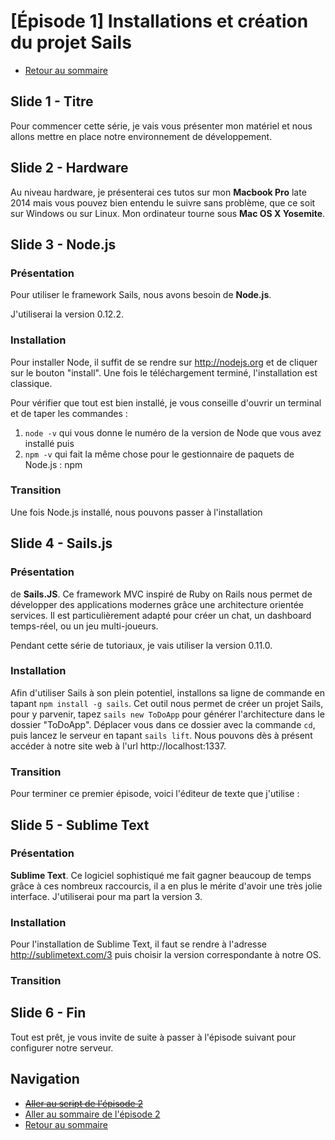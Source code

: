 # [Épisode 1] Installations et création du projet Sails

* [Retour au sommaire](./#Épisode-1-installations-et-création-du-projet-sails)

## Slide 1 - Titre

Pour commencer cette série, je vais vous présenter mon matériel et nous allons mettre en place notre environnement de développement.

## Slide 2 - Hardware

Au niveau hardware, je présenterai ces tutos sur mon **Macbook Pro** late 2014 mais vous pouvez bien entendu le suivre sans problème, que ce soit sur Windows ou sur Linux. Mon ordinateur tourne sous **Mac OS X Yosemite**.

## Slide 3 - Node.js

### Présentation

Pour utiliser le framework Sails, nous avons besoin de **Node.js**.

J'utiliserai la version 0.12.2. 

### Installation

Pour installer Node, il suffit de se rendre sur http://nodejs.org et de cliquer sur le bouton "install". Une fois le téléchargement terminé, l'installation est classique.

Pour vérifier que tout est bien installé, je vous conseille d'ouvrir un terminal et de taper les commandes :

1. `node -v` qui vous donne le numéro de la version de Node que vous avez installé puis
2. `npm -v` qui fait la même chose pour le gestionnaire de paquets de Node.js : npm

### Transition

Une fois Node.js installé, nous pouvons passer à l'installation

## Slide 4 - Sails.js

### Présentation

de **Sails.JS**. Ce framework MVC inspiré de Ruby on Rails nous permet de développer des applications modernes grâce une architecture orientée services. Il est particulièrement adapté pour créer un chat, un dashboard temps-réel, ou un jeu multi-joueurs. 

Pendant cette série de tutoriaux, je vais utiliser la version 0.11.0.

### Installation

Afin d'utiliser Sails à son plein potentiel, installons sa ligne de commande en tapant `npm install -g sails`. Cet outil nous permet de créer un projet Sails, pour y parvenir, tapez `sails new ToDoApp` pour générer l'architecture dans le dossier "ToDoApp". Déplacer vous dans ce dossier avec la commande `cd`, puis lancez le serveur en tapant `sails lift`. Nous pouvons dès à présent accéder à notre site web à l'url http://localhost:1337.

### Transition

Pour terminer ce premier épisode, voici l'éditeur de texte que j'utilise :

## Slide 5 - Sublime Text

### Présentation

**Sublime Text**. Ce logiciel sophistiqué me fait gagner beaucoup de temps grâce à ces nombreux raccourcis, il a en plus le mérite d'avoir une très jolie interface. J'utiliserai pour ma part la version 3.

### Installation

Pour l'installation de Sublime Text, il faut se rendre à l'adresse http://sublimetext.com/3 puis choisir la version correspondante à notre OS.

### Transition

## Slide 6 - Fin

Tout est prêt, je vous invite de suite à passer à l'épisode suivant pour configurer notre serveur.

## Navigation

* ~~[Aller au script de l'épisode 2](../Ep2/SCRIPT.md#Épisode-2-création-d-une-ressource)~~
* [Aller au sommaire de l'épisode 2](../Ep2#Épisode-2-création-d-une-ressource)
* [Retour au sommaire](./#Épisode-1-installations-et-création-du-projet-sails)